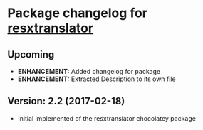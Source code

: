 # Package changelog for [resxtranslator](https://chocolatey.org/packages/resxtranslator)

## Upcoming
- **ENHANCEMENT:** Added changelog for package
- **ENHANCEMENT:** Extracted Description to its own file

## Version: 2.2 (2017-02-18)
- Initial implemented of the resxtranslator chocolatey package
